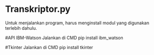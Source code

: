 # Transkriptor.py

Untuk menjalankan program, harus menginstall modul yang digunakan terlebih dahulu.

#API IBM-Watson
Jalankan di CMD
pip install ibm_watson

#Tkinter
Jalankan di CMD
pip install tkinter
